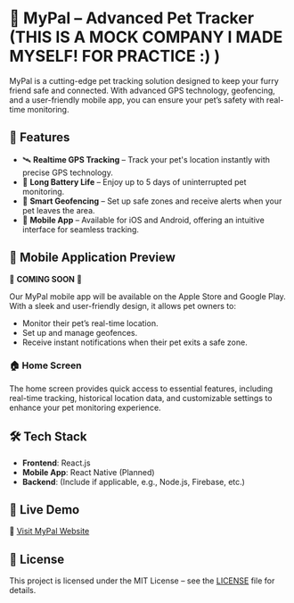 # 🐾 MyPal – Advanced Pet Tracker  (THIS IS A MOCK COMPANY I MADE MYSELF! FOR PRACTICE :) )

MyPal is a cutting-edge pet tracking solution designed to keep your furry friend safe and connected. With advanced GPS technology, geofencing, and a user-friendly mobile app, you can ensure your pet’s safety with real-time monitoring.  

## 🚀 Features  

- 🛰 **Realtime GPS Tracking** – Track your pet's location instantly with precise GPS technology.  
- 🔋 **Long Battery Life** – Enjoy up to 5 days of uninterrupted pet monitoring.  
- 🎯 **Smart Geofencing** – Set up safe zones and receive alerts when your pet leaves the area.  
- 📱 **Mobile App** – Available for iOS and Android, offering an intuitive interface for seamless tracking.  

## 📱 Mobile Application Preview  

🚧 **COMING SOON** 🚧  

Our MyPal mobile app will be available on the Apple Store and Google Play. With a sleek and user-friendly design, it allows pet owners to:  

- Monitor their pet’s real-time location.  
- Set up and manage geofences.  
- Receive instant notifications when their pet exits a safe zone.  

### 🏠 Home Screen  

The home screen provides quick access to essential features, including real-time tracking, historical location data, and customizable settings to enhance your pet monitoring experience.  

## 🛠 Tech Stack  

- **Frontend**: React.js  
- **Mobile App**: React Native (Planned)  
- **Backend**: (Include if applicable, e.g., Node.js, Firebase, etc.)  

## 🔗 Live Demo  

🔗 [Visit MyPal Website](your-website-link-here)  

## 📜 License  

This project is licensed under the MIT License – see the [LICENSE](LICENSE) file for details.  
